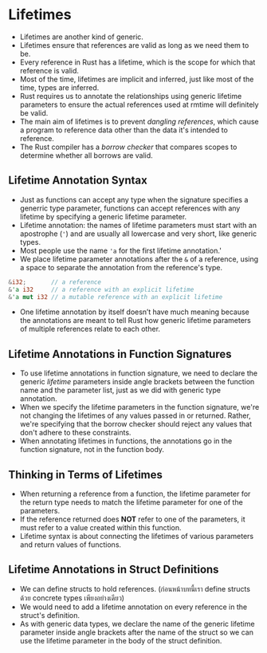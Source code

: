 # Lifetimes

- Lifetimes are another kind of generic.
- Lifetimes ensure that references are valid as long as we need them to be.
- Every reference in Rust has a lifetime, which is the scope for which that reference is valid.
- Most of the time, lifetimes are implicit and inferred, just like most of the time, types are inferred.
- Rust requires us to annotate the relationships using generic lifetime parameters to ensure the actual references used at rmtime will definitely be valid.
- The main aim of lifetimes is to prevent *dangling references*, which cause a program to reference data other than the data it's intended to reference.
- The Rust compiler has a *borrow checker* that compares scopes to determine whether all borrows are valid.

## Lifetime Annotation Syntax

- Just as functions can accept any type when the signature specifies a generric type parameter, functions can accept references with any lifetime by specifying a generic lifetime parameter.
- Lifetime annotation: the names of lifetime parameters must start with an apostrophe (`'`) and are usually all lowercase and very short, like generic types.
- Most people use the name `'a` for the first lifetime annotation.'
- We place lifetime parameter annotations after the `&` of a reference, using a space to separate the annotation from the reference's type.

```rust
&i32;       // a reference
&'a i32     // a reference with an explicit lifetime
&'a mut i32 // a mutable reference with an explicit lifetime
```

- One lifetime annotation by itself doesn’t have much meaning because the annotations are meant to tell Rust how generic lifetime parameters of multiple references relate to each other.

## Lifetime Annotations in Function Signatures

- To use lifetime annotations in function signature, we need to declare the generic *lifetime* parameters inside angle brackets between the function name and the parameter list, just as we did with generic type annotation.
- When we specify the lifetime parameters in the function signature, we're not changing the lifetimes of any values passed in or returned. Rather, we're specifying that the borrow checker should reject any values that don't adhere to these constraints.
- When annotating lifetimes in functions, the annotations go in the function signature, not in the function body.

## Thinking in Terms of Lifetimes

- When returning a reference from a function, the lifetime parameter for the return type needs to match the lifetime parameter for one of the parameters.
- If the reference returned does **NOT** refer to one of the parameters, it must refer to a value created within this function.
- Lifetime syntax is about connecting the lifetimes of various parameters and return values of functions.

## Lifetime Annotations in Struct Definitions

- We can define structs to hold references. (ก่อนหน้าบทนี้เรา define structs ด้วย concrete types เพียงอย่างเดียว)
- We would need to add a lifetime annotation on every reference in the struct's definition.
- As with generic data types, we declare the name of the generic lifetime parameter inside angle brackets after the name of the struct so we can use the lifetime parameter in the body of the struct definition.

